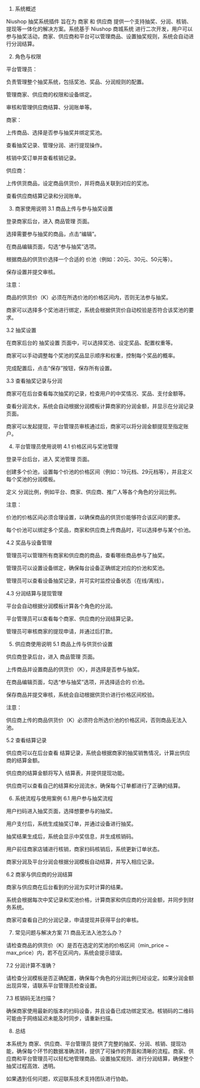 1. 系统概述

Niushop 抽奖系统插件 旨在为 商家 和 供应商 提供一个支持抽奖、分润、核销、提现等一体化的解决方案。系统基于 Niushop 商城系统 进行二次开发，用户可以参与抽奖活动，商家、供应商和平台可以管理商品、设置抽奖规则，系统会自动进行分润结算。

2. 角色与权限

平台管理员：

负责管理整个抽奖系统，包括奖池、奖品、分润规则的配置。

管理商家、供应商的权限和设备绑定。

审核和管理供应商结算、分润账单等。

商家：

上传商品、选择是否参与抽奖并绑定奖池。

查看抽奖记录、管理分润、进行提现操作。

核销中奖订单并查看核销记录。

供应商：

上传供货商品，设定商品供货价，并将商品关联到对应的奖池。

查看供应商结算记录和分润账单。

3. 商家使用说明
3.1 商品上传与参与抽奖设置

登录商家后台，进入 商品管理 页面。

选择需要参与抽奖的商品，点击“编辑”。

在商品编辑页面，勾选“参与抽奖”选项。

根据商品的供货价选择一个合适的 价池（例如：20元、30元、50元等）。

保存设置并提交审核。

注意：

商品的供货价（K）必须在所选价池的价格区间内，否则无法参与抽奖。

商家可以选择多个奖池进行绑定，系统会根据供货价自动校验是否符合该奖池的要求。

3.2 抽奖设置

在商家后台的 抽奖设置 页面中，可以选择奖池、设定奖品、配置权重等。

商家可以手动调整每个奖池的奖品显示顺序和权重，控制每个奖品的概率。

完成配置后，点击“保存”按钮，保存所有设置。

3.3 查看抽奖记录与分润

商家可在后台查看每次抽奖的记录，检查用户的中奖情况、奖品、支付金额等。

查看分润流水，系统会自动根据分润模板计算商家的分润金额，并显示在分润记录页面。

商家可以发起提现，平台管理员审核通过后，商家可以将分润金额提现至指定账户。

4. 平台管理员使用说明
4.1 价格区间与奖池管理

登录平台后台，进入 奖池管理 页面。

创建多个价池，设置每个价池的价格区间（例如：19元档、29元档等），并且定义每个奖池的分润模板。

定义 分润比例，例如平台、商家、供应商、推广人等各个角色的分润比例。

注意：

价池的价格区间必须合理设置，以确保商品的供货价能够符合该区间的要求。

每个价池可以绑定多个奖品，商家和供应商上传商品时，可以选择参与某个价池。

4.2 奖品与设备管理

管理员可以管理所有商家和供应商的商品，查看哪些商品参与了抽奖。

管理员可以设置设备绑定，确保每台设备正确绑定对应的价池和奖池。

管理员可以查看设备抽奖记录，并可实时监控设备状态（在线/离线）。

4.3 分润结算与提现管理

平台会自动根据分润模板计算各个角色的分润。

平台管理员可以查看每个商家、供应商的分润结算记录。

管理员可审核商家的提现申请，并通过后打款。

5. 供应商使用说明
5.1 商品上传与供货价设置

供应商登录后台，进入 商品管理 页面。

上传商品并设置商品的供货价（K），并选择是否参与抽奖。

在商品编辑页面，勾选“参与抽奖”选项，并选择适合的 价池。

保存商品并提交审核，系统会自动根据供货价进行价格区间校验。

注意：

供应商上传的商品供货价（K）必须符合所选价池的价格区间，否则商品无法入池。

5.2 查看结算记录

供应商可以在后台查看 结算记录，系统会根据商家的抽奖销售情况，计算出供应商的结算金额。

供应商的结算金额将写入 结算表，并提供提现功能。

供应商可以查看自己的结算和分润流水，确保每个订单都进行了正确的结算。

6. 系统流程与使用案例
6.1 用户参与抽奖流程

用户扫码进入抽奖页面，选择想要参与的抽奖。

用户支付后，系统生成抽奖订单，并通过设备进行抽奖。

抽奖结果生成后，系统会显示中奖信息，并生成核销码。

用户前往商家店铺进行核销，商家扫码核销后，系统更新订单状态。

商家分润及平台分润会根据分润模板自动结算，并写入相应记录。

6.2 商家与供应商的分润结算

商家与供应商在后台看到的分润为实时计算的结果。

系统会根据每次中奖记录和奖池价格，计算商家和供应商的分润金额，并同步到财务系统。

商家可查看自己的分润记录，申请提现并获得平台的审核。

7. 常见问题与解决方案
7.1 商品无法入池怎么办？

请检查商品的供货价（K）是否在选定的奖池的价格区间（min_price ~ max_price）内，若不在区间内，系统会提示错误。

7.2 分润计算不准确？

请检查分润模板是否正确配置，确保每个角色的分润比例已经设定。如果分润金额出现异常，请联系平台管理员检查设置。

7.3 核销码无法扫描？

确保商家使用最新的版本的扫码设备，并且设备已成功绑定奖池。核销码的二维码可能由于网络延迟未能及时同步，请重新扫描。

8. 总结

本系统为 商家、供应商、平台管理员 提供了完整的抽奖、分润、核销、提现功能，确保每个环节的数据准确流转，提供了可操作的界面和清晰的流程。商家、供应商和平台管理员可以轻松地管理商品、设置抽奖规则、进行分润结算，确保整个抽奖过程高效、透明。

如果遇到任何问题，欢迎联系技术支持团队进行协助。